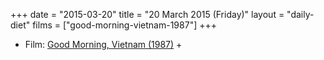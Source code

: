 +++
date = "2015-03-20"
title = "20 March 2015 (Friday)"
layout = "daily-diet"
films = ["good-morning-vietnam-1987"]
+++

<ul>
<li class="entry Film">Film: <a href="/films/good-morning-vietnam-1987">Good Morning, Vietnam (1987)</a> +</li>
</ul>